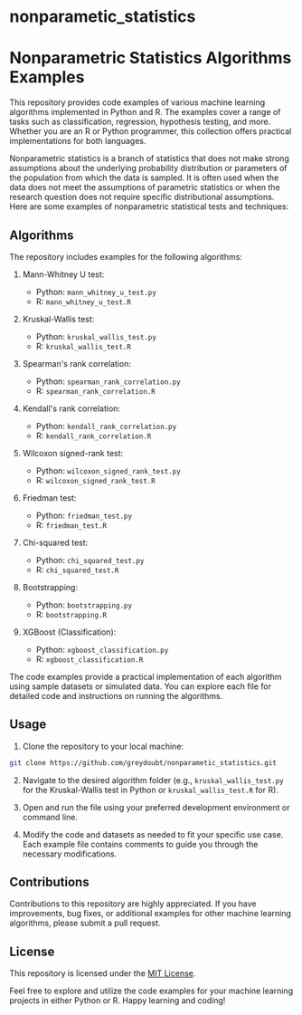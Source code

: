# nonparametic_statistics

# Nonparametric Statistics Algorithms Examples

This repository provides code examples of various machine learning algorithms implemented in Python and R. The examples cover a range of tasks such as classification, regression, hypothesis testing, and more. Whether you are an R or Python programmer, this collection offers practical implementations for both languages.

Nonparametric statistics is a branch of statistics that does not make strong assumptions about the underlying probability distribution or parameters of the population from which the data is sampled. It is often used when the data does not meet the assumptions of parametric statistics or when the research question does not require specific distributional assumptions. Here are some examples of nonparametric statistical tests and techniques:

## Algorithms

The repository includes examples for the following algorithms:

1. Mann-Whitney U test:
   - Python: `mann_whitney_u_test.py`
   - R: `mann_whitney_u_test.R`

2. Kruskal-Wallis test:
   - Python: `kruskal_wallis_test.py`
   - R: `kruskal_wallis_test.R`

3. Spearman's rank correlation:
   - Python: `spearman_rank_correlation.py`
   - R: `spearman_rank_correlation.R`

4. Kendall's rank correlation:
   - Python: `kendall_rank_correlation.py`
   - R: `kendall_rank_correlation.R`

5. Wilcoxon signed-rank test:
   - Python: `wilcoxon_signed_rank_test.py`
   - R: `wilcoxon_signed_rank_test.R`

6. Friedman test:
   - Python: `friedman_test.py`
   - R: `friedman_test.R`

7. Chi-squared test:
   - Python: `chi_squared_test.py`
   - R: `chi_squared_test.R`

8. Bootstrapping:
   - Python: `bootstrapping.py`
   - R: `bootstrapping.R`

9. XGBoost (Classification):
   - Python: `xgboost_classification.py`
   - R: `xgboost_classification.R`

The code examples provide a practical implementation of each algorithm using sample datasets or simulated data. You can explore each file for detailed code and instructions on running the algorithms.

## Usage

1. Clone the repository to your local machine:

```bash
git clone https://github.com/greydoubt/nonparametic_statistics.git
```

2. Navigate to the desired algorithm folder (e.g., `kruskal_wallis_test.py` for the Kruskal-Wallis test in Python or `kruskal_wallis_test.R` for R).

3. Open and run the file using your preferred development environment or command line.

4. Modify the code and datasets as needed to fit your specific use case. Each example file contains comments to guide you through the necessary modifications.

## Contributions

Contributions to this repository are highly appreciated. If you have improvements, bug fixes, or additional examples for other machine learning algorithms, please submit a pull request.

## License

This repository is licensed under the [MIT License](LICENSE).

Feel free to explore and utilize the code examples for your machine learning projects in either Python or R. Happy learning and coding!

